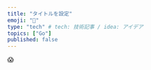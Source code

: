 ```yaml
---
title: "タイトルを設定"
emoji: "💭"
type: "tech" # tech: 技術記事 / idea: アイデア
topics: ["Go"]
published: false
---
```


:scream:
